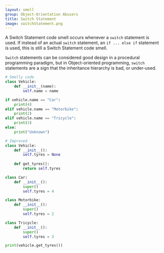 ```yaml
---
layout: smell
group: Object-Orientation Abusers
title: Switch Statement
image: switchStatement.png
---
```

A Switch Statement code smell occurs whenever a `switch` statement is used. If instead of an actual `switch` statement, an `if ... else if` statement is used, this is still a Switch Statement code smell.

`Switch` statements can be considered good design in a procedural programming paradigm, but in Object-oriented programming, `switch` statements are a sign that the inheritance hierarchy is bad, or under-used.

~~~ python
# Smelly code
class Vehicle:
    def __init__(name):
        self.name = name

if vehicle.name == "Car":
    print(4)
elif vehicle.name == "Motorbike":
    print(2)
elif vehicle.name == "Tricycle":
    print(3)
else:
    print("Unknown")

# Improved
class Vehicle:
    def __init__():
        self.tyres = None
    
    def get_tyres():
        return self.tyres

class Car:
    def __init__():
        super()
        self.tyres = 4

class Motorbike:
    def __init__():
        super()
        self.tyres = 2

class Tricycle:
    def __init__():
        super()
        self.tyres = 3

print(vehicle.get_tyres())
~~~
